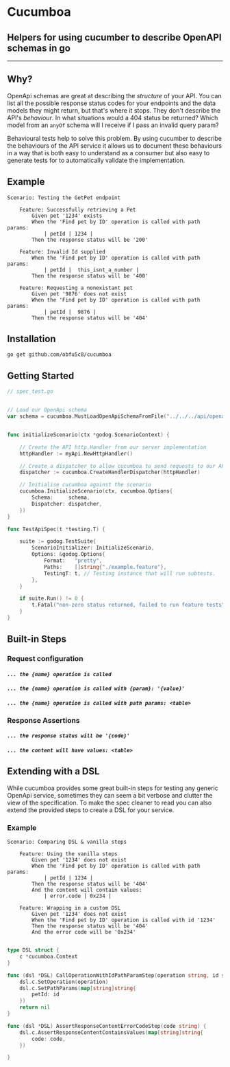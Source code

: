# Cucumboa
## Helpers for using cucumber to describe OpenAPI schemas in go

---


## Why?

OpenApi schemas are great at describing the _structure_ of your API. You can list all the possible
response status codes for your endpoints and the data models they might return, but that's where
it stops. They don't describe the API's _behaviour_. In what situations would a 404 status be returned? Which model from an `anyOf` schema will I receive if I pass an invalid query param?

Behavioural tests help to solve this problem. By using cucumber to describe the behaviours of the API
service it allows us to document these behaviours in a way that is both easy to understand as a consumer
but also easy to generate tests for to automatically validate the implementation.


## Example

```gherkin
Scenario: Testing the GetPet endpoint

    Feature: Successfully retrieving a Pet
        Given pet '1234' exists
        When the 'Find pet by ID' operation is called with path params:
            | petId | 1234 |
        Then the response status will be '200'

    Feature: Invalid Id supplied
        When the 'Find pet by ID' operation is called with path params:
            | petId |  this_isnt_a_number |
        Then the response status will be '400'

    Feature: Requesting a nonexistant pet
        Given pet '9876' does not exist
        When the 'Find pet by ID' operation is called with path params:
            | petId |  9876 |
        Then the response status will be '404'

```

## Installation
`go get github.com/obfu5c8/cucumboa`

## Getting Started
```go
// spec_test.go


// Load our OpenApi schema
var schema = cucumboa.MustLoadOpenApiSchemaFromFile("../../../api/openapi.yml")


func initializeScenario(ctx *godog.ScenarioContext) {

	// Create the API http.Handler from our server implementation
	httpHandler := myApi.NewHttpHandler()

	// Create a dispatcher to allow cucumboa to send requests to our API
	dispatcher := cucumboa.CreateHandlerDispatcher(httpHandler)

	// Initialise cucumboa against the scenario
	cucumboa.InitializeScenario(ctx, cucumboa.Options{
		Schema:     schema,
		Dispatcher: dispatcher,
	})
}

func TestApiSpec(t *testing.T) {

	suite := godog.TestSuite{
		ScenarioInitializer: InitializeScenario,
		Options: &godog.Options{
			Format:   "pretty",
			Paths:    []string{"./example.feature"},
			TestingT: t, // Testing instance that will run subtests.
		},
	}

	if suite.Run() != 0 {
		t.Fatal("non-zero status returned, failed to run feature tests")
	}
}

```



## Built-in Steps

### Request configuration

#### _`... the {name} operation is called`_

#### _`... the {name} operation is called with {param}: '{value}'`_

#### _`... the {name} operation is called with path params: <table>`_


### Response Assertions

#### _`... the response status will be '{code}'`_

#### _`... the content will have values: <table>`_



## Extending with a DSL
While cucumboa provides some great built-in steps for testing any generic OpenApi service, sometimes they can seem a bit verbose and clutter the view of the specification.
To make the spec cleaner to read you can also extend the provided steps to create a DSL for your service.

### Example
```gherkin
Scenario: Comparing DSL & vanilla steps
    
    Feature: Using the vanilla steps
        Given pet '1234' does not exist
        When the 'Find pet by ID' operation is called with path params:
            | petId | 1234 |
        Then the response status will be '404'
        And the content will contain values:
            | error.code | 0x234 |

    Feature: Wrapping in a custom DSL
        Given pet '1234' does not exist
        When the 'Find pet by ID' operation is called with id '1234'
        Then the response status will be '404'
        And the error code will be '0x234'
```

```go

type DSL struct {
    c *cucumboa.Context
}

func (dsl *DSL) CallOperationWithIdPathParamStep(operation string, id string) error {
    dsl.c.SetOperation(operation)
    dsl.c.SetPathParams(map[string]string{
        petId: id
    })
    return nil
}

func (dsl *DSL) AssertResponseContentErrorCodeStep(code string) {
    dsl.c.AssertResponseContentContainsValues(map[string]string{
        code: code,
    })

}
```